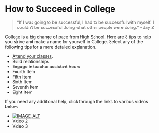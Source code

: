 # How to Succeed in College

> “If I was going to be successful, I had to be successful with myself. I couldn’t be successful doing what other people were doing.” - Jay Z

College is a big change of pace from High School. 
Here are 8 tips to help you strive and make a name for yourself in College.
Select any of the following tips for a more detailed explanation.

- [Attend your classes](https://github.com/wardenevanMU/IT1600MarkdownFinal/blob/Master/AttendClasses.md).
- Build relationships
- Engage in teacher assistant hours
- Fourth Item
- Fifth Item
- Sixth Item
- Seventh Item
- Eight Item



If you need any additional help, click through the links to various videos below:
- [![IMAGE_ALT](https://img.youtube.com/vi/UmX4kyB2wfg/0.jpg)](https://www.youtube.com/watch?v=j9O7FJAG2J4)
- Video 2
- Video 3


